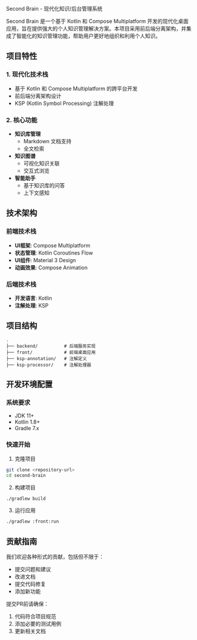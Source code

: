 Second Brain - 现代化知识/后台管理系统

Second Brain 是一个基于 Kotlin 和 Compose Multiplatform 开发的现代化桌面应用，旨在提供强大的个人知识管理解决方案。本项目采用前后端分离架构，并集成了智能化的知识管理功能，帮助用户更好地组织和利用个人知识。

## 项目特性

### 1. 现代化技术栈
- 基于 Kotlin 和 Compose Multiplatform 的跨平台开发
- 前后端分离架构设计
- KSP (Kotlin Symbol Processing) 注解处理

### 2. 核心功能
- **知识库管理**
  - Markdown 文档支持
  - 全文检索
- **知识图谱**
  - 可视化知识关联
  - 交互式浏览
- **智能助手**
  - 基于知识库的问答
  - 上下文感知

## 技术架构

### 前端技术栈
- **UI框架**: Compose Multiplatform
- **状态管理**: Kotlin Coroutines Flow
- **UI组件**: Material 3 Design
- **动画效果**: Compose Animation

### 后端技术栈
- **开发语言**: Kotlin
- **注解处理**: KSP

[//]: # (- **网络通信**: Ktor)
[//]: # (- **序列化**: Kotlinx Serialization)

## 项目结构

```
.
├── backend/          # 后端服务实现
├── front/            # 前端桌面应用
├── ksp-annotation/   # 注解定义
├── ksp-processor/    # 注解处理器
```

## 开发环境配置

### 系统要求
- JDK 11+
- Kotlin 1.8+
- Gradle 7.x

### 快速开始

1. 克隆项目
```bash
git clone <repository-url>
cd second-brain
```

2. 构建项目
```bash
./gradlew build
```

3. 运行应用
```bash
./gradlew :front:run
```

## 贡献指南

我们欢迎各种形式的贡献，包括但不限于：

- 提交问题和建议
- 改进文档
- 提交代码修复
- 添加新功能

提交PR前请确保：

1. 代码符合项目规范
2. 添加必要的测试用例
3. 更新相关文档
